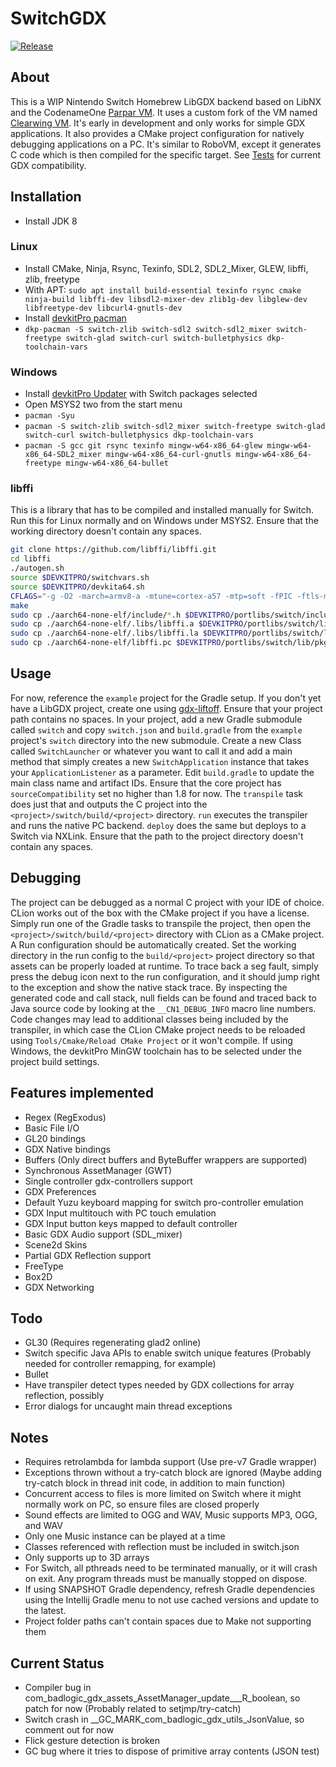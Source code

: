 # SwitchGDX
[![Release](https://jitpack.io/v/com.thelogicmaster/switch-gdx.svg)](https://jitpack.io/#com.thelogicmaster/switch-gdx)

## About
This is a WIP Nintendo Switch Homebrew LibGDX backend based on LibNX and the CodenameOne [Parpar VM](https://github.com/codenameone/CodenameOne/tree/master/vm). 
It uses a custom fork of the VM named [Clearwing VM](https://github.com/TheLogicMaster/clearwing-vm).
It's early in development and only works for simple GDX applications. It also provides a CMake project configuration for natively debugging applications 
on a PC. It's similar to RoboVM, except it generates C code which is then compiled for the specific target. See [Tests](TESTS.md)
for current GDX compatibility.

## Installation
- Install JDK 8
### Linux
- Install CMake, Ninja, Rsync, Texinfo, SDL2, SDL2_Mixer, GLEW, libffi, zlib, freetype
- With APT: `sudo apt install build-essential texinfo rsync cmake ninja-build libffi-dev libsdl2-mixer-dev zlib1g-dev libglew-dev libfreetype-dev libcurl4-gnutls-dev`
- Install [devkitPro pacman](https://github.com/devkitPro/pacman/releases/tag/v1.0.2)
- `dkp-pacman -S switch-zlib switch-sdl2 switch-sdl2_mixer switch-freetype switch-glad switch-curl switch-bulletphysics dkp-toolchain-vars`

### Windows
- Install [devkitPro Updater](https://github.com/devkitPro/installer/releases/latest) with Switch packages selected
- Open MSYS2 two from the start menu
- `pacman -Syu`
- `pacman -S switch-zlib switch-sdl2_mixer switch-freetype switch-glad switch-curl switch-bulletphysics dkp-toolchain-vars`
- `pacman -S gcc git rsync texinfo mingw-w64-x86_64-glew mingw-w64-x86_64-SDL2_mixer mingw-w64-x86_64-curl-gnutls mingw-w64-x86_64-freetype mingw-w64-x86_64-bullet`

### libffi
This is a library that has to be compiled and installed manually for Switch. Run this for Linux normally and on Windows under 
MSYS2. Ensure that the working directory doesn't contain any spaces.
``` bash
git clone https://github.com/libffi/libffi.git
cd libffi
./autogen.sh
source $DEVKITPRO/switchvars.sh
source $DEVKITPRO/devkita64.sh
CFLAGS="-g -O2 -march=armv8-a -mtune=cortex-a57 -mtp=soft -fPIC -ftls-model=local-exec" CHOST=aarch64-none-elf ./configure --prefix="$DEVKITPRO/portlibs/switch" --host=aarch64-none-elf
make
sudo cp ./aarch64-none-elf/include/*.h $DEVKITPRO/portlibs/switch/include/
sudo cp ./aarch64-none-elf/.libs/libffi.a $DEVKITPRO/portlibs/switch/lib
sudo cp ./aarch64-none-elf/.libs/libffi.la $DEVKITPRO/portlibs/switch/lib
sudo cp ./aarch64-none-elf/libffi.pc $DEVKITPRO/portlibs/switch/lib/pkgconfig/
```

## Usage
For now, reference the `example` project for the Gradle setup. If you don't yet have a LibGDX project, create one using 
[gdx-liftoff](https://github.com/tommyettinger/gdx-liftoff). Ensure that your project path contains
no spaces. In your project, add a new Gradle submodule called `switch` and
copy `switch.json` and `build.gradle` from the `example` project's `switch` directory into the new submodule. Create a new Class called 
`SwitchLauncher` or whatever you want to call it and add a main method that simply creates a new `SwitchApplication` instance
that takes your `ApplicationListener` as a parameter. Edit `build.gradle` to update the main class name and artifact IDs. 
Ensure that the core project has `sourceCompatibility` set no higher than 1.8 for now.
The `transpile` task does just that and outputs the C project into the `<project>/switch/build/<project>` directory. `run` executes
the transpiler and runs the native PC backend. `deploy` does the same but deploys to a Switch via NXLink. Ensure that the path
to the project directory doesn't contain any spaces. 

## Debugging
The project can be debugged as a normal C project with your IDE of choice. CLion works out of the box with
the CMake project if you have a license. Simply run one of the Gradle tasks to transpile the project, then
open the `<project>/switch/build/<project>` directory with CLion as a CMake project. A Run configuration should be automatically created. 
Set the working directory in the run config to the `build/<project>` project directory so that assets
can be properly loaded at runtime. To trace back a seg fault, simply press the debug icon next to the run
configuration, and it should jump right to the exception and show the native stack trace. By inspecting the
generated code and call stack, null fields can be found and traced back to Java source code by looking at the
`__CN1_DEBUG_INFO` macro line numbers. Code changes may lead to additional classes being included by the transpiler, in which case
the CLion CMake project needs to be reloaded using `Tools/Cmake/Reload CMake Project` or it won't compile.
If using Windows, the devkitPro MinGW toolchain has to be selected under the project build settings.

## Features implemented
- Regex (RegExodus)
- Basic File I/O
- GL20 bindings
- GDX Native bindings
- Buffers (Only direct buffers and ByteBuffer wrappers are supported)
- Synchronous AssetManager (GWT)
- Single controller gdx-controllers support
- GDX Preferences
- Default Yuzu keyboard mapping for switch pro-controller emulation
- GDX Input multitouch with PC touch emulation
- GDX Input button keys mapped to default controller
- Basic GDX Audio support (SDL_mixer)
- Scene2d Skins
- Partial GDX Reflection support
- FreeType
- Box2D
- GDX Networking

## Todo
- GL30 (Requires regenerating glad2 online)
- Switch specific Java APIs to enable switch unique features (Probably needed for controller remapping, for example)
- Bullet
- Have transpiler detect types needed by GDX collections for array reflection, possibly
- Error dialogs for uncaught main thread exceptions

## Notes
- Requires retrolambda for lambda support (Use pre-v7 Gradle wrapper)
- Exceptions thrown without a try-catch block are ignored (Maybe adding try-catch block in thread init code, in addition to main function)
- Concurrent access to files is more limited on Switch where it might normally work on PC, so ensure files are closed properly
- Sound effects are limited to OGG and WAV, Music supports MP3, OGG, and WAV
- Only one Music instance can be played at a time
- Classes referenced with reflection must be included in switch.json
- Only supports up to 3D arrays
- For Switch, all pthreads need to be terminated manually, or it will crash on exit. Any program threads must be manually stopped on dispose.
- If using SNAPSHOT Gradle dependency, refresh Gradle dependencies using the Intellij Gradle menu to not use cached versions and update to the latest.
- Project folder paths can't contain spaces due to Make not supporting them

## Current Status
- Compiler bug in com_badlogic_gdx_assets_AssetManager_update___R_boolean, so patch for now (Probably related to setjmp/try-catch)
- Switch crash in __GC_MARK_com_badlogic_gdx_utils_JsonValue, so comment out for now
- Flick gesture detection is broken
- GC bug where it tries to dispose of primitive array contents (JSON test)
